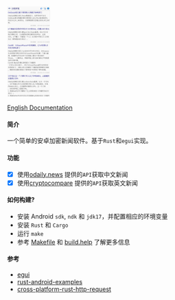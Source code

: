 <img src="./screenshot/cpnews-cn.png" width="100"/>
<!-- ![screenshot](./screenshot/cpnews-cn.png) -->

[English Documentation](./README.md)

#### 简介
一个简单的安卓加密新闻软件。基于`Rust`和`egui`实现。

#### 功能
- [x] 使用[odaily.news](https://www.odaily.news/) 提供的`API`获取中文新闻
- [x] 使用[cryptocompare](https://min-api.cryptocompare.com/data/v2/news/?lang=EN) 提供的`API`获取英文新闻

#### 如何构建?
- 安装 Android `sdk`, `ndk` 和 `jdk17`，并配置相应的环境变量
- 安装 `Rust` 和 `Cargo`
- 运行 `make`
- 参考 [Makefile](./Makefile) 和 [build.help](./build.help) 了解更多信息

#### 参考
- [egui](https://github.com/emilk/egui)
- [rust-android-examples](https://github.com/rust-mobile/rust-android-examples)
- [cross-platform-rust-http-request](https://logankeenan.com/posts/cross-platform-rust-http-request/)
